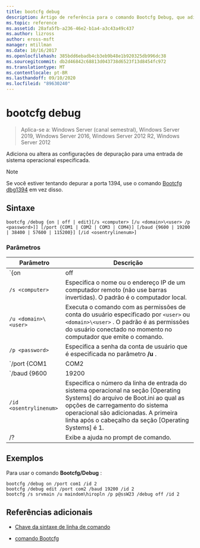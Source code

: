 ```yaml
---
title: bootcfg debug
description: Artigo de referência para o comando Bootcfg Debug, que adiciona ou altera as configurações de depuração para uma entrada de sistema operacional especificada.
ms.topic: reference
ms.assetid: 28afa5fb-a236-46e2-b1a4-a3c43a49c437
ms.author: lizross
author: eross-msft
manager: mtillman
ms.date: 10/16/2017
ms.openlocfilehash: 385bdd6ebadb4cb3eb9b48e1b920325db996dc38
ms.sourcegitcommit: db2d46842c68813d043738d6523f13d8454fc972
ms.translationtype: MT
ms.contentlocale: pt-BR
ms.lasthandoff: 09/10/2020
ms.locfileid: "89630240"
---
```

# <a name="bootcfg-debug"></a>bootcfg debug

> Aplica-se a: Windows Server (canal semestral), Windows Server 2019, Windows Server 2016, Windows Server 2012 R2, Windows Server 2012

Adiciona ou altera as configurações de depuração para uma entrada de sistema operacional especificada.

>[!NOTE]
> Se você estiver tentando depurar a porta 1394, use o comando [Bootcfg dbg1394](bootcfg-dbg1394.md) em vez disso.

## <a name="syntax"></a>Sintaxe

```
bootcfg /debug {on | off | edit}[/s <computer> [/u <domain>\<user> /p <password>]] [/port {COM1 | COM2 | COM3 | COM4}] [/baud {9600 | 19200 | 38400 | 57600 | 115200}] [/id <osentrylinenum>]
```

### <a name="parameters"></a>Parâmetros

| Parâmetro | Descrição |
| --------- | ----------- |
| `{on | off | edit}` | Especifica o valor para a depuração de porta, incluindo:<ul><li>**no.** Habilita o suporte à depuração remota adicionando a opção/debug ao especificado `<osentrylinenum>` .</li><li>**desconto.** Desabilita o suporte à depuração remota removendo a opção/debug do especificado <osentrylinenum> .</li><li>**editar.** Permite alterações nas configurações de porta e taxa de transmissão alterando os valores associados à opção/debug para o especificado <osentrylinenum> .</li></ul> |
| `/s <computer>` | Especifica o nome ou o endereço IP de um computador remoto (não use barras invertidas). O padrão é o computador local. |
| `/u <domain>\<user>`  | Executa o comando com as permissões de conta do usuário especificado por `<user>` ou `<domain>\<user>` . O padrão é as permissões do usuário conectado no momento no computador que emite o comando. |
| `/p <password>` | Especifica a senha da conta de usuário que é especificada no parâmetro **/u** . |
| `/port {COM1 | COM2 | COM3 | COM4}` |  Especifica a porta COM a ser usada para depuração. Não use esse parâmetro se a depuração estiver desabilitada. |
| `/baud {9600 | 19200 | 38400 | 57600 | 115200}` | Especifica a taxa de transmissão a ser usada para depuração. Não use esse parâmetro se a depuração estiver desabilitada. |
| `/id <osentrylinenum>` | Especifica o número da linha de entrada do sistema operacional na seção [Operating Systems] do arquivo de Boot.ini ao qual as opções de carregamento do sistema operacional são adicionadas. A primeira linha após o cabeçalho da seção [Operating Systems] é 1. |
| /? | Exibe a ajuda no prompt de comando. |

## <a name="examples"></a>Exemplos

Para usar o comando **Bootcfg/Debug** :

```
bootcfg /debug on /port com1 /id 2
bootcfg /debug edit /port com2 /baud 19200 /id 2
bootcfg /s srvmain /u maindom\hiropln /p p@ssW23 /debug off /id 2
```

## <a name="additional-references"></a>Referências adicionais

- [Chave da sintaxe de linha de comando](command-line-syntax-key.md)

- [comando Bootcfg](bootcfg.md)

